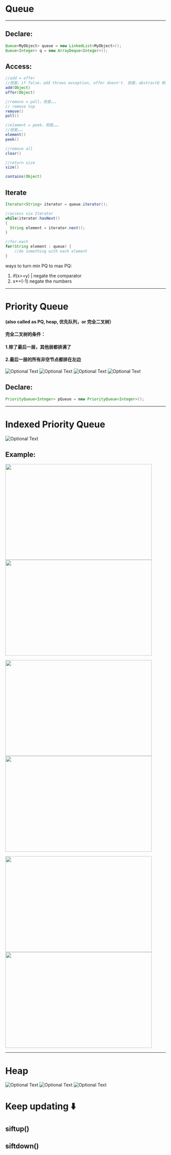 # Queue
---

## Declare:
```java
Queue<MyObject> queue = new LinkedList<MyObject>();
Queue<Integer> q = new ArrayDeque<Integer>();
```

## Access:
```java
//add = offer
//但是，if false，add throws exception, offer doesn't. 但是，abstractQ 和 PQ的 add 又是不一样。哎。
add(Object)
offer(Object)

//remove = poll，但是。。。
// remove top
remove()
poll()

//element = peek，但是。。。
//但是。。。
element()
peek()

//remove all
clear()

//return size
size()

contains(Object)
```

## Iterate
```java
Iterator<String> iterator = queue.iterator();

//access via Iterator
while(iterator.hasNext()
{
  String element = iterator.next();
}

//for-each
for(String element : queue) {
    //do something with each element
}
```

ways to turn min PQ to max PQ:
1. if(x>=y) | negate the comparator
2. x*=(-1) negate the numbers
---


# Priority Queue
#### (also called as PQ, heap, 优先队列，or 完全二叉树）
#### 完全二叉树的条件：
#### 1.除了最后一层，其他层都排满了
#### 2.最后一层的所有非空节点都排在左边
![Optional Text](https://raw.githubusercontent.com/IDGAQ/Super_Cool_Notes/main/Screen%20Shot%202021-03-22%20at%202.41.04%20AM.png)
![Optional Text](https://raw.githubusercontent.com/IDGAQ/Super_Cool_Notes/main/Screen%20Shot%202021-03-22%20at%202.41.42%20AM.png)
![Optional Text](https://raw.githubusercontent.com/IDGAQ/Super_Cool_Notes/main/Screen%20Shot%202021-03-22%20at%202.42.15%20AM.png)
![Optional Text](https://raw.githubusercontent.com/IDGAQ/Super_Cool_Notes/main/Screen%20Shot%202021-03-22%20at%202.55.33%20AM.png)


## Declare:
```java
PriorityQueue<Integer> pQueue = new PriorityQueue<Integer>();
```
---

# Indexed Priority Queue
![Optional Text](https://raw.githubusercontent.com/IDGAQ/Super_Cool_Notes/main/Screen%20Shot%202021-03-22%20at%206.25.48%20AM.png)
## Example:
<img width="460" height="300" src="https://raw.githubusercontent.com/IDGAQ/Super_Cool_Notes/main/Screen%20Shot%202021-03-22%20at%206.28.56%20AM.png"> <img width="460" height="300" src="https://raw.githubusercontent.com/IDGAQ/Super_Cool_Notes/main/Screen%20Shot%202021-03-22%20at%206.31.43%20AM.png">

<img width="460" height="300" src="https://raw.githubusercontent.com/IDGAQ/Super_Cool_Notes/main/Screen%20Shot%202021-03-22%20at%206.32.02%20AM.png"> <img width="460" height="300" src="https://raw.githubusercontent.com/IDGAQ/Super_Cool_Notes/main/Screen%20Shot%202021-03-22%20at%206.32.12%20AM.png">

<img width="460" height="300" src="https://raw.githubusercontent.com/IDGAQ/Super_Cool_Notes/main/Screen%20Shot%202021-03-22%20at%206.32.40%20AM.png"> <img width="460" height="300" src="https://raw.githubusercontent.com/IDGAQ/Super_Cool_Notes/main/Screen%20Shot%202021-03-22%20at%206.39.21%20AM.png">

---

# Heap
![Optional Text](https://raw.githubusercontent.com/IDGAQ/Super_Cool_Notes/main/Screen%20Shot%202021-03-22%20at%202.33.33%20AM.png)
![Optional Text](https://raw.githubusercontent.com/IDGAQ/Super_Cool_Notes/main/Screen%20Shot%202021-03-22%20at%202.47.10%20AM.png)
![Optional Text](https://raw.githubusercontent.com/IDGAQ/Super_Cool_Notes/main/Screen%20Shot%202021-03-22%20at%202.50.44%20AM.png)


# Keep updating ⬇️

## siftup()
## siftdown()

